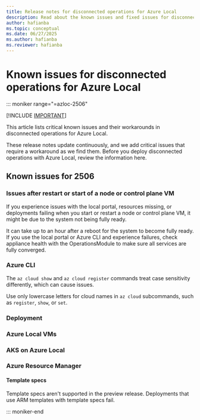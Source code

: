 ```yaml
---
title: Release notes for disconnected operations for Azure Local
description: Read about the known issues and fixed issues for disconnected operations for Azure Local.
author: hafianba
ms.topic: conceptual
ms.date: 06/27/2025
ms.author: hafianba
ms.reviewer: hafianba
---
```


# Known issues for disconnected operations for Azure Local

::: moniker range="=azloc-2506"

[!INCLUDE [IMPORTANT](../includes/disconnected-operations-preview.md)]

This article lists critical known issues and their workarounds in disconnected operations for Azure Local.

These release notes update continuously, and we add critical issues that require a workaround as we find them. Before you deploy disconnected operations with Azure Local, review the information here.

## Known issues for 2506

### Issues after restart or start of a node or control plane VM

If you experience issues with the local portal, resources missing, or deployments failing when you start or restart a node or control plane VM, it might be due to the system not being fully ready.

It can take up to an hour after a reboot for the system to become fully ready. If you use the local portal or Azure CLI and experience failures, check appliance health with the OperationsModule to make sure all services are fully converged.

### Azure CLI

The `az cloud show` and `az cloud register` commands treat case sensitivity differently, which can cause issues.

Use only lowercase letters for cloud names in `az cloud` subcommands, such as `register`, `show`, or `set`.

### Deployment

### Azure Local VMs

### AKS on Azure Local

### Azure Resource Manager

#### Template specs

Template specs aren't supported in the preview release. Deployments that use ARM templates with template specs fail.

::: moniker-end
